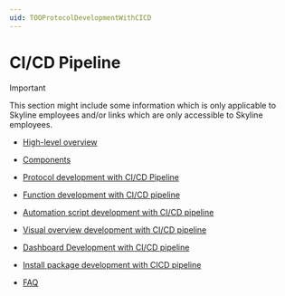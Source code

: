 ```yaml
---
uid: TOOProtocolDevelopmentWithCICD
---
```


# CI/CD Pipeline

> [!IMPORTANT]
> This section might include some information which is only applicable to Skyline employees and/or links which are only accessible to Skyline employees.

- [High-level overview](xref:High-level_overview#high-level-overview)

- [Components](xref:Components)

- [Protocol development with CI/CD Pipeline](xref:Protocol_development_with_CI_CD_Pipeline#protocol-development-with-cicd-pipeline)

- [Function development with CI/CD pipeline](xref:Function_development_with_CI_CD_pipeline#function-development-with-cicd-pipeline)

- [Automation script development with CI/CD pipeline](xref:Automation_script_development_with_CI_CD_pipeline#automation-script-development-with-cicd-pipeline)

- [Visual overview development with CI/CD pipeline](xref:Visual_overview_development_with_CI_CD_pipeline#visual-overview-development-with-cicd-pipeline)

- [Dashboard Development with CI/CD pipeline](xref:Dashboard_Development_with_CI_CD_pipeline#dashboard-development-with-cicd-pipeline)

- [Install package development with CICD pipeline](xref:Install_package_development_with_CICD_pipeline)

- [FAQ](xref:FAQ)
